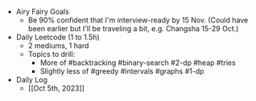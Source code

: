 - Airy Fairy Goals
	- Be 90% confident that I'm interview-ready by 15 Nov. (Could have been earlier but I'll be traveling a bit, e.g. Changsha 15-29 Oct.)
- Daily Leetcode (1 to 1.5h)
	- 2 mediums, 1 hard
	- Topics to drill:
		- More of #backtracking #binary-search #2-dp #heap #tries
		- Slightly less of #greedy #intervals #graphs #1-dp
- Daily Log
	- [[Oct 5th, 2023]]